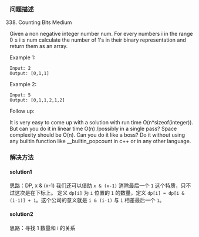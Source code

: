 
### 问题描述
338. Counting Bits
Medium

Given a non negative integer number num. For every numbers i in the range 0 ≤ i ≤ num calculate the number of 1's in their binary representation and return them as an array.

Example 1:

```text
Input: 2
Output: [0,1,1]
```

Example 2:

```text
Input: 5
Output: [0,1,1,2,1,2]
```

Follow up:

It is very easy to come up with a solution with run time O(n*sizeof(integer)). But can you do it in linear time O(n) /possibly in a single pass?
Space complexity should be O(n).
Can you do it like a boss? Do it without using any builtin function like __builtin_popcount in c++ or in any other language.

### 解决方法
#### solution1
思路：DP, x & (x-1)
我们还可以借助 `x & (x-1)` 消除最后一个 `1` 这个特质，只不过这次是在下标上。
定义 `dp[i]` 为 `i` 位置的 `1` 的数量，定义 `dp[i] = dp[i & (i-1)] + 1`。这个公司的意义就是 `i & (i-1)` 与 `i` 相差最后一个 `1`。

#### solution2
思路：寻找 1 数量和 i 的关系
